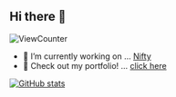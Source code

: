 ## Hi there 👋
![ViewCounter](https://komarev.com/ghpvc/?username=i7s7-ymp)



- 🔭 I’m currently working on ... [Nifty](https://engineering.nifty.co.jp/category/blog)
- 💁 Check out my portfolio! ... [click here](https://i7s7-ymp.github.io/)

[![GitHub stats](https://github-readme-stats.vercel.app/api?username=i7s7-ymp&show_icons=true&theme=dark&count_private=true)](https://github.com/anuraghazra/github-readme-stats)
